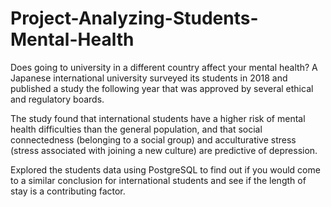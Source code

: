 # Project-Analyzing-Students-Mental-Health
Does going to university in a different country affect your mental health? A Japanese international university surveyed its students in 2018 and published a study the following year that was approved by several ethical and regulatory boards.

The study found that international students have a higher risk of mental health difficulties than the general population, and that social connectedness (belonging to a social group) and acculturative stress (stress associated with joining a new culture) are predictive of depression.

Explored the students data using PostgreSQL to find out if you would come to a similar conclusion for international students and see if the length of stay is a contributing factor.
